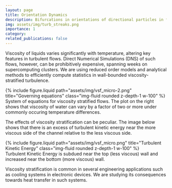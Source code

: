 ```yaml
---
layout: page
title: Orientation Dynamics
description: Bifurcations in orientations of directional particles in fluid flow 
img: assets/img/turb_streaks.png
importance: 1
category: 
related_publications: false
---
```


Viscosity of liquids varies significantly with temperature, altering key features in turbulent flows. Direct Numerical Simulations (DNS) of such flows, however,
can be prohibitively expensive, spanning weeks on supercomputing clusters. We are using reduced order models and analytical methods to efficiently compute statistics in 
wall-bounded viscosity-stratified turbulence. 

<div class="row justify-content-sm-center">
    <div class="col-sm-12 mt-3 mt-md-0">
        {% include figure.liquid path="assets/img/vsf_micro-2.png" title="Governing equations" class="img-fluid rounded z-depth-1 w-100" %}
    </div>
</div>
<div class="caption text-center">
    System of equations for viscosity stratified flows. The plot on the right shows that viscosity of water can vary by a factor of two or more under commonly occuring temperature differences.
</div>

The effects of viscosity stratification can be peculiar. The image below shows that there is an excess of turbulent kinetic energy near the more viscous side of the channel relative to the less viscous side. 

<div class="row justify-content-sm-center">
    <div class="col-sm-12 mt-3 mt-md-0">
        {% include figure.liquid path="assets/img/vsf_micro.png" title="Turbulent Kinetic Energy" class="img-fluid rounded z-depth-1 w-100" %}
    </div>
</div>
<div class="caption text-center">
    Turbulent Kinetic Energy is subdued near the top (less viscous) wall and increased near the bottom (more viscous) wall.
</div>

Viscosity stratification is common in several engineering applications such as cooling systems in electronic devices. We are studying its consequences towards heat transfer in such systems.






